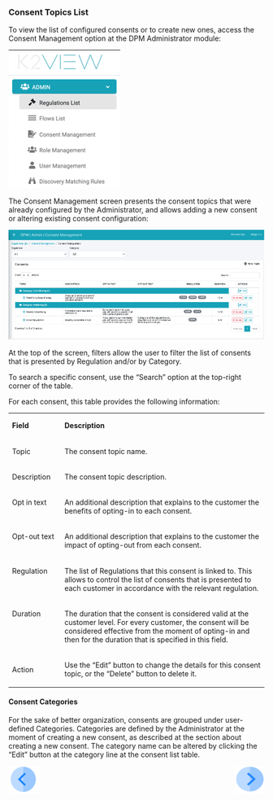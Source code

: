 ### Consent Topics List

To view the list of configured consents or to create new ones, access the Consent Management option at the DPM Administrator module:

 ![image](/articles/DPM/images/Figure_62_Consent_Management_Menu_Item.png)

The Consent Management screen presents the consent topics that were already configured by the Administrator, and allows adding a new consent or altering existing consent configuration: 

 ![image](/articles/DPM/images/Figure_63_Consent_Management_Configuration_Screen.png)

At the top of the screen, filters allow the user to filter the list of consents that is presented by Regulation and/or by Category.

To search a specific consent, use the “Search” option at the top-right corner of the table. 

For each consent, this table provides the following information:

<table>
<tbody>
<tr>
<td width="103">
<p><strong>Field</strong></p>
</td>
<td width="700" valign="top">
<p><strong>Description</strong></p>
</td>
</tr>
<tr>
<td width="103" valign="top">
<p>Topic</p>
</td>
<td width="700" valign="top">
<p>The consent topic name.</p>
</td>
</tr>
<tr>
<td width="103" valign="top">
<p>Description</p>
</td>
<td width="700" valign="top">
<p>The consent topic description.</p>
</td>
</tr>
<tr>
<td width="103" valign="top">
<p>Opt in text</p>
</td>
<td width="700" valign="top">
<p>An additional description that explains to the customer the benefits of opting-in to each consent.</p>
</td>
</tr>
<tr>
<td width="103" valign="top">
<p>Opt-out text</p>
</td>
<td width="700" valign="top">
<p>An additional description that explains to the customer the impact of opting-out from each consent.</p>
</td>
</tr>
<tr>
<td width="103" valign="top">
<p>Regulation</p>
</td>
<td width="700">
<p>The list of Regulations that this consent is linked to. This allows to control the list of consents that is presented to each customer in accordance with the relevant regulation.</p>
</td>
</tr>
<tr>
<td width="103" valign="top">
<p>Duration</p>
</td>
<td width="700" valign="top">
<p>The duration that the consent is considered valid at the customer level. For every customer, the consent will be considered effective from the moment of opting-in and then for the duration that is specified in this field.</p>
</td>
</tr>
<tr>
<td width="103">
<p>Action</p>
</td>
<td width="700">
<p>Use the &ldquo;Edit&rdquo; button to change the details for this consent topic, or the &ldquo;Delete&rdquo; button to delete it.</p>
</td>
</tr>
</tbody>
</table>



#### Consent Categories

For the sake of better organization, consents are grouped under user-defined Categories. Categories are defined by the Administrator at the moment of creating a new consent, as described at the section about creating a new consent. The category name can be altered by clicking the “Edit” button at the category line at the consent list table.

[![Previous](/articles/DPM/images/Previous.png)](/articles/DPM/08_Consent_Management/02_Consent_Configuration.md)[<img align="right" width="60" height="54" src="/articles/DPM/images/Next.png">](/articles/DPM/08_Consent_Management/04_New_Consent_Topic.md)

